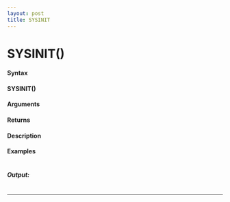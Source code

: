 ```yaml
---
layout: post
title: SYSINIT
---
```


# SYSINIT()


#### Syntax

#### SYSINIT()

#### Arguments

#### Returns

#### Description

#### Examples

```

```

##### Output:

```

```

---